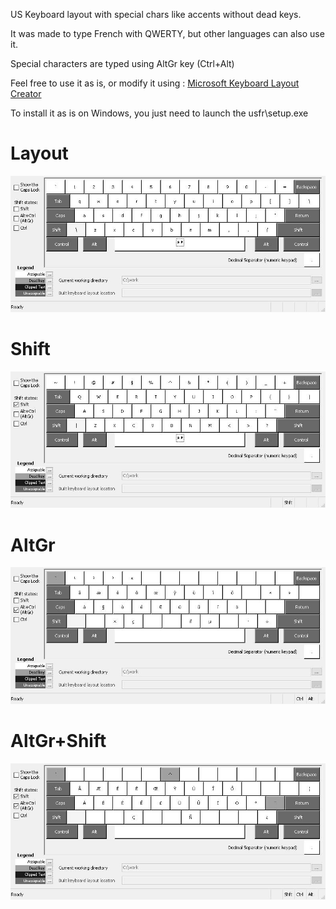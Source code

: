 
US Keyboard layout with special chars like accents without dead keys.

It was made to type French with QWERTY, but other languages can also use it.

Special characters are typed using AltGr key (Ctrl+Alt)

Feel free to use it as is, or modify it using : [Microsoft Keyboard Layout Creator](https://www.microsoft.com/en-us/download/details.aspx?id=102134)

To install it as is on Windows, you just need to launch the usfr\setup.exe

Layout
===
![Layout](https://raw.githubusercontent.com/paul2t/keyboard_layout_us_fr/master/usfr.jpg)

Shift
===
![Shift](https://raw.githubusercontent.com/paul2t/keyboard_layout_us_fr/master/usfrShft.jpg)

AltGr
===
![AltGr](https://raw.githubusercontent.com/paul2t/keyboard_layout_us_fr/master/usfrAltGr.jpg)

AltGr+Shift
===
![AltGr+Shift](https://raw.githubusercontent.com/paul2t/keyboard_layout_us_fr/master/usfrShftAltGr.jpg)
